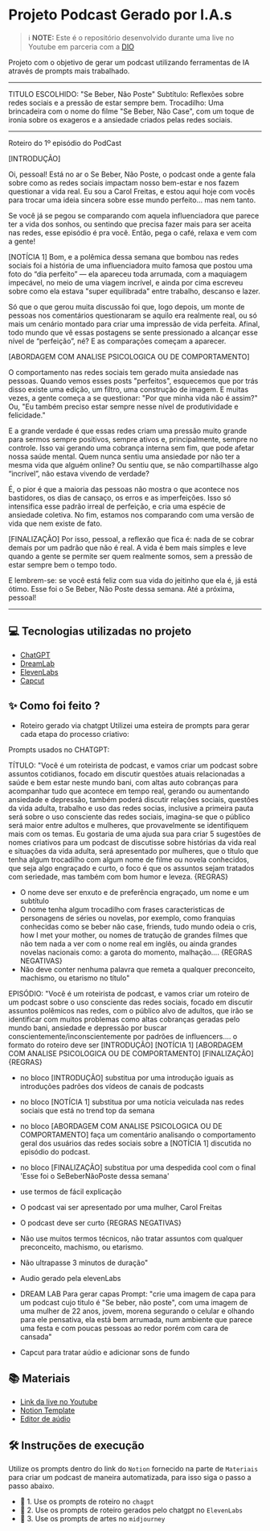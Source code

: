 

# Projeto Podcast Gerado por I.A.s


 > ℹ️ **NOTE:** Este é o repositório desenvolvido durante uma live no Youtube em parceria com a [DIO](https://dio.me)

Projeto com o objetivo de gerar um podcast utilizando ferramentas de IA através de prompts mais trabalhado.

**********************************************************************************************************************************************************************************
TITULO ESCOLHIDO: "Se Beber, Não Poste"
Subtítulo: Reflexões sobre redes sociais e a pressão de estar sempre bem.
Trocadilho: Uma brincadeira com o nome do filme "Se Beber, Não Case", com um toque de ironia sobre os exageros e a ansiedade criados pelas redes sociais.

**********************************************************************************************************************************************************************************
Roteiro do 1º episódio do PodCast

[INTRODUÇÃO]


Oi, pessoal! Está no ar o Se Beber, Não Poste, o podcast onde a gente fala sobre como as redes sociais impactam nosso bem-estar e nos fazem questionar a vida real. Eu sou a Carol Freitas, e estou aqui hoje com vocês para trocar uma ideia sincera sobre esse mundo perfeito... mas nem tanto.

Se você já se pegou se comparando com aquela influenciadora que parece ter a vida dos sonhos, ou sentindo que precisa fazer mais para ser aceita nas redes, esse episódio é pra você. Então, pega o café, relaxa e vem com a gente!

[NOTÍCIA 1] 
Bom, e a polêmica dessa semana que bombou nas redes sociais foi a história de uma influenciadora muito famosa que postou uma foto do “dia perfeito” — ela apareceu toda arrumada, com a maquiagem impecável, no meio de uma viagem incrível, e ainda por cima escreveu sobre como ela estava "super equilibrada" entre trabalho, descanso e lazer.

Só que o que gerou muita discussão foi que, logo depois, um monte de pessoas nos comentários questionaram se aquilo era realmente real, ou só mais um cenário montado para criar uma impressão de vida perfeita. Afinal, todo mundo que vê essas postagens se sente pressionado a alcançar esse nível de “perfeição”, né? E as comparações começam a aparecer.

[ABORDAGEM COM ANALISE PSICOLOGICA OU DE COMPORTAMENTO] 

O comportamento nas redes sociais tem gerado muita ansiedade nas pessoas. Quando vemos esses posts "perfeitos", esquecemos que por trás disso existe uma edição, um filtro, uma construção de imagem. E muitas vezes, a gente começa a se questionar: "Por que minha vida não é assim?" Ou, "Eu também preciso estar sempre nesse nível de produtividade e felicidade."

E a grande verdade é que essas redes criam uma pressão muito grande para sermos sempre positivos, sempre ativos e, principalmente, sempre no controle. Isso vai gerando uma cobrança interna sem fim, que pode afetar nossa saúde mental. Quem nunca sentiu uma ansiedade por não ter a mesma vida que alguém online? Ou sentiu que, se não compartilhasse algo “incrível”, não estava vivendo de verdade?

É, o pior é que a maioria das pessoas não mostra o que acontece nos bastidores, os dias de cansaço, os erros e as imperfeições. Isso só intensifica esse padrão irreal de perfeição, e cria uma espécie de ansiedade coletiva. No fim, estamos nos comparando com uma versão de vida que nem existe de fato.


[FINALIZAÇÃO]
Por isso, pessoal, a reflexão que fica é: nada de se cobrar demais por um padrão que não é real. A vida é bem mais simples e leve quando a gente se permite ser quem realmente somos, sem a pressão de estar sempre bem o tempo todo.

E lembrem-se: se você está feliz com sua vida do jeitinho que ela é, já está ótimo. Esse foi o Se Beber, Não Poste dessa semana. Até a próxima, pessoal!

**********************************************************************************************************************************************************************************

## 💻 Tecnologias utilizadas no projeto

- [ChatGPT](https://chat.openai.com/) 
- [DreamLab](https://www.canva.com/dream-lab/)
- [ElevenLabs](https://beta.elevenlabs.io/)
- [Capcut](https://www.capcut.com/pt-br/)

## ✨ Como foi feito ?

- Roteiro gerado via chatgpt
Utilizei uma esteira de prompts para gerar cada etapa do processo criativo:

Prompts usados no CHATGPT:

TÍTULO:
"Você é um roteirista de podcast, e vamos criar um podcast sobre assuntos cotidianos, focado em discutir questões atuais relacionadas a saúde e bem estar neste mundo bani, com altas auto cobranças para acompanhar tudo que acontece em tempo real, gerando ou aumentando ansiedade e depressão, também poderá discutir relações sociais, questões da vida adulta, trabalho e uso das redes socias, inclusive a primeira pauta será sobre o uso consciente das redes sociais, imagina-se que o público será maior entre adultos e mulheres, que provavelmente se identifiquem mais com os temas.  Eu gostaria de uma ajuda sua para criar 5 sugestões 
de nomes criativos para um podcast de discutisse sobre histórias da vida real e situações da vida adulta, será apresentado por mulheres, que o título que tenha algum trocadilho com algum nome de filme ou novela conhecidos, que seja algo engraçado e curto, o foco é que os assuntos sejam tratados com seriedade, mas também com bom humor e leveza.
{REGRAS}
- O nome deve ser enxuto e de preferência engraçado, um nome e um subtítulo 
- O nome tenha algum trocadilho com frases caracteristicas de personagens de séries ou novelas, por exemplo, como franquias conhecidas como se beber não case, friends, tudo mundo odeia o cris, how I met your mother,  ou nomes de tratução de grandes filmes que não tem nada a ver com o nome real em inglês, ou ainda grandes novelas nacionais como: a garota do momento, malhação....
{REGRAS NEGATIVAS}
- Não deve conter nenhuma palavra que remeta a qualquer preconceito, machismo, ou etarismo no título"

EPISÓDIO:
"Você é um roteirista de podcast, e vamos criar um  roteiro de um podcast sobre o uso consciente das redes sociais, focado em discutir assuntos polêmicos nas redes,  com o público alvo de adultos, que irão se identificar com muitos problemas como altas cobranças geradas pelo mundo bani, ansiedade e depressão por buscar conscientemente/inconscientemente por padrões de influencers....
o formato do roteiro deve ser
[INTRODUÇÃO]
[NOTÍCIA 1] 
[ABORDAGEM COM ANALISE PSICOLOGICA OU DE COMPORTAMENTO] 
[FINALIZAÇÃO]
{REGRAS}
- no bloco [INTRODUÇÃO] substitua por uma introdução iguais as introduções padrões dos vídeos de canais de podcasts
- no bloco [NOTÍCIA 1] substitua por uma notícia veiculada nas redes sociais que está no trend top da semana 
- no bloco [ABORDAGEM COM ANALISE PSICOLOGICA OU DE COMPORTAMENTO] faça um comentário analisando o comportamento geral dos usuários das redes sociais sobre a [NOTÍCIA 1] discutida no episódio do podcast. 
- no bloco [FINALIZAÇÃO] substitua por uma despedida cool com o final 'Esse foi o SeBeberNãoPoste dessa semana' 
- use termos de fácil explicação
- O podcast vai ser apresentado por uma mulher, Carol Freitas
- O podcast deve ser curto
{REGRAS NEGATIVAS}
- Não use muitos termos técnicos, não tratar assuntos com qualquer preconceito, machismo, ou etarismo.
- Não ultrapasse 3 minutos de duração"




- Audio gerado pela elevenLabs



- DREAM LAB Para gerar capas
Prompt:
"crie uma imagem de capa para um podcast cujo titulo é "Se beber, não poste", com uma imagem de uma mulher de 22 anos, jovem, morena segurando o celular e olhando para ele pensativa, ela está bem arrumada, num ambiente que parece uma festa e com poucas pessoas ao redor porém com cara de cansada"


- Capcut para tratar aúdio e adicionar sons de fundo

## 📚 Materiais

- [Link da live no Youtube](https://www.youtube.com)
- [Notion Template](https://helpful-jump-17b.notion.site/PAS-Podcast-AI-Studio-210489e15d7a4a73b743bb159e45d06f?pvs=4)
- [Editor de aúdio](https://www.capcut.com/editor?from_page=landing_page&__action_from=picture_V%C3%ADdeos%20profissionais%20em%20minutos,%20n%C3%A3o%20em%20horas.)


## 🛠️ Instruções de execução

Utilize os prompts dentro do link do `Notion` fornecido na parte de `Materiais` para criar um podcast de maneira automatizada, para isso siga o passo a passo abaixo.

- 🤖 1. Use os prompts de roteiro no `chagpt`
- 🤖 2. Use os prompts de roteiro gerados pelo chatgpt no  `ElevenLabs`
- 🤖 3. Use os prompts de artes no `midjourney`


